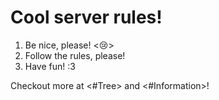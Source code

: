 # Cool server rules!
1. Be nice, please! <:cry:>
2. Follow the rules, please!
3. Have fun! :3

Checkout more at <#Tree> and <#Information>!
